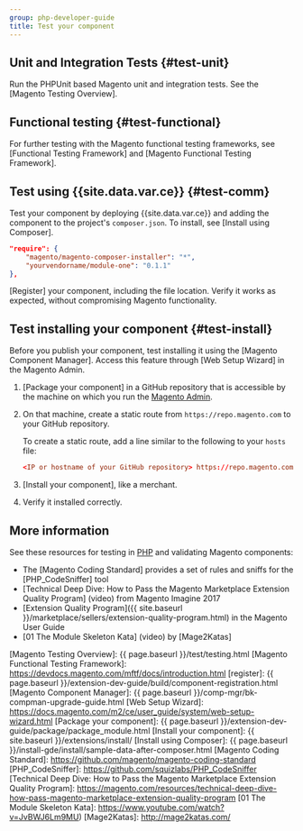 ```yaml
---
group: php-developer-guide
title: Test your component
---
```


## Unit and Integration Tests {#test-unit}

Run the PHPUnit based Magento unit and integration tests.
See the [Magento Testing Overview].

## Functional testing {#test-functional}

For further testing with the Magento functional testing frameworks, see
[Functional Testing Framework] and [Magento Functional Testing Framework].

## Test using {{site.data.var.ce}} {#test-comm}

Test your component by deploying {{site.data.var.ce}} and adding the component to the project's `composer.json`. To install, see [Install using Composer].

```json
"require": {
    "magento/magento-composer-installer": "*",
    "yourvendorname/module-one": "0.1.1"
},
```

[Register] your component, including the file location. Verify it works as expected, without compromising Magento functionality.

## Test installing your component {#test-install}

Before you publish your component, test installing it using the [Magento Component Manager]. Access this feature through [Web Setup Wizard] in the Magento Admin.

1. [Package your component] in a GitHub repository that is accessible by the machine on which you run the [Magento Admin](https://glossary.magento.com/magento-admin).
1. On that machine, create a static route from `https://repo.magento.com` to your GitHub repository.

    To create a static route, add a line similar to the following to your `hosts` file:

    ```conf
    <IP or hostname of your GitHub repository> https://repo.magento.com
    ```

1. [Install your component], like a merchant.
1. Verify it installed correctly.

## More information

See these resources for testing in [PHP](https://glossary.magento.com/php) and validating Magento components:

*  The [Magento Coding Standard] provides a set of rules and sniffs for the [PHP_CodeSniffer] tool
*  [Technical Deep Dive: How to Pass the Magento Marketplace Extension Quality Program] (video) from Magento Imagine 2017
*  [Extension Quality Program]({{ site.baseurl }}/marketplace/sellers/extension-quality-program.html) in the Magento User Guide
*  [01 The Module Skeleton Kata] (video) by [Mage2Katas]

[Magento Testing Overview]: {{ page.baseurl }}/test/testing.html
[Magento Functional Testing Framework]: https://devdocs.magento.com/mftf/docs/introduction.html
[register]: {{ page.baseurl }}/extension-dev-guide/build/component-registration.html
[Magento Component Manager]: {{ page.baseurl }}/comp-mgr/bk-compman-upgrade-guide.html
[Web Setup Wizard]: https://docs.magento.com/m2/ce/user_guide/system/web-setup-wizard.html
[Package your component]: {{ page.baseurl }}/extension-dev-guide/package/package_module.html
[Install your component]: {{ site.baseurl }}/extensions/install/
[Install using Composer]: {{ page.baseurl }}/install-gde/install/sample-data-after-composer.html
[Magento Coding Standard]: https://github.com/magento/magento-coding-standard
[PHP_CodeSniffer]: https://github.com/squizlabs/PHP_CodeSniffer
[Technical Deep Dive: How to Pass the Magento Marketplace Extension Quality Program]: https://magento.com/resources/technical-deep-dive-how-pass-magento-marketplace-extension-quality-program
[01 The Module Skeleton Kata]: https://www.youtube.com/watch?v=JvBWJ6Lm9MU)
[Mage2Katas]: http://mage2katas.com/
